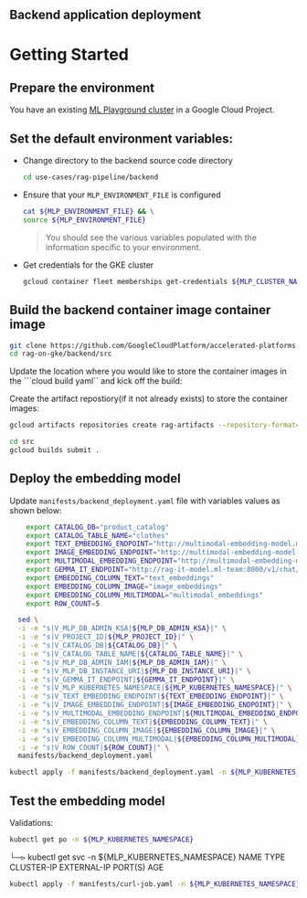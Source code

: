 ## Backend application deployment

# Getting Started

## Prepare the environment

You have an existing [ML Playground cluster](https://github.com/GoogleCloudPlatform/accelerated-platforms/tree/main/platforms/gke-aiml/playground) in a Google Cloud Project.

## Set the default environment variables:
- Change directory to the backend source code directory

  ```sh
  cd use-cases/rag-pipeline/backend
  ```

- Ensure that your `MLP_ENVIRONMENT_FILE` is configured

  ```sh
  cat ${MLP_ENVIRONMENT_FILE} && \
  source ${MLP_ENVIRONMENT_FILE}
  ```

  > You should see the various variables populated with the information specific to your environment.

- Get credentials for the GKE cluster

  ```sh
  gcloud container fleet memberships get-credentials ${MLP_CLUSTER_NAME} --project ${MLP_PROJECT_ID}
  ```

## Build the backend container image container image

```sh
git clone https://github.com/GoogleCloudPlatform/accelerated-platforms.git
cd rag-on-gke/backend/src
```

Update the location where you would like to store the container images in the ```cloud build yaml`` and kick off the build: 

Create the artifact repostiory(if it not already exists) to store the container images:

```sh
gcloud artifacts repositories create rag-artifacts --repository-format=docker --location=us --description="RAG artifacts repository"
```

```sh
cd src
gcloud builds submit . 
```

## Deploy the embedding model

Update `manifests/backend_deployment.yaml` file with variables values as shown below:

```sh
    export CATALOG_DB="product_catalog"
    export CATALOG_TABLE_NAME="clothes"
    export TEXT_EMBEDDING_ENDPOINT="http://multimodal-embedding-model.ml-team:80/text_embeddings"
    export IMAGE_EMBEDDING_ENDPOINT="http://multimodal-embedding-model.ml-team:80/image_embeddings"
    export MULTIMODAL_EMBEDDING_ENDPOINT="http://multimodal-embedding-model.ml-team:80/multimodal_embeddings" 
    export GEMMA_IT_ENDPOINT="http://rag-it-model.ml-team:8000/v1/chat/completions"
    export EMBEDDING_COLUMN_TEXT="text_embeddings"
    export EMBEDDING_COLUMN_IMAGE="image_embeddings"
    export EMBEDDING_COLUMN_MULTIMODAL="multimodal_embeddings"
    export ROW_COUNT=5
```

```sh
  sed \
  -i -e "s|V_MLP_DB_ADMIN_KSA|${MLP_DB_ADMIN_KSA}|" \
  -i -e "s|V_PROJECT_ID|${MLP_PROJECT_ID}|" \
  -i -e "s|V_CATALOG_DB|${CATALOG_DB}|" \
  -i -e "s|V_CATALOG_TABLE_NAME|${CATALOG_TABLE_NAME}|" \
  -i -e "s|V_MLP_DB_ADMIN_IAM|${MLP_DB_ADMIN_IAM}|" \
  -i -e "s|V_MLP_DB_INSTANCE_URI|${MLP_DB_INSTANCE_URI}|" \
  -i -e "s|V_GEMMA_IT_ENDPOINT|${GEMMA_IT_ENDPOINT}|" \
  -i -e "s|V_MLP_KUBERNETES_NAMESPACE|${MLP_KUBERNETES_NAMESPACE}|" \
  -i -e "s|V_TEXT_EMBEDDING_ENDPOINT|${TEXT_EMBEDDING_ENDPOINT}|" \
  -i -e "s|V_IMAGE_EMBEDDING_ENDPOINT|${IMAGE_EMBEDDING_ENDPOINT}|" \
  -i -e "s|V_MULTIMODAL_EMBEDDING_ENDPOINT|${MULTIMODAL_EMBEDDING_ENDPOINT}|" \
  -i -e "s|V_EMBEDDING_COLUMN_TEXT|${EMBEDDING_COLUMN_TEXT}|" \
  -i -e "s|V_EMBEDDING_COLUMN_IMAGE|${EMBEDDING_COLUMN_IMAGE}|" \
  -i -e "s|V_EMBEDDING_COLUMN_MULTIMODAL|${EMBEDDING_COLUMN_MULTIMODAL}|" \
  -i -e "s|V_ROW_COUNT|${ROW_COUNT}|" \
  manifests/backend_deployment.yaml
  ```


```sh
kubectl apply -f manifests/backend_deployment.yaml -n ${MLP_KUBERNETES_NAMESPACE}
```

## Test the embedding model
Validations: 

```sh
kubectl get po -n ${MLP_KUBERNETES_NAMESPACE}
```


└─⪧ kubectl get svc -n ${MLP_KUBERNETES_NAMESPACE}
NAME              TYPE           CLUSTER-IP      EXTERNAL-IP    PORT(S)          AGE


```sh
kubectl apply -f manifests/curl-job.yaml -n ${MLP_KUBERNETES_NAMESPACE}
```